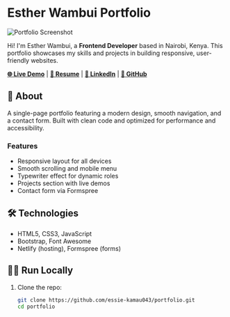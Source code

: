 # Esther Wambui Portfolio

![Portfolio Screenshot](assets/screenshot.png)

Hi! I'm Esther Wambui, a **Frontend Developer** based in Nairobi, Kenya. This portfolio showcases my skills and projects in building responsive, user-friendly websites.

[**🌐 Live Demo**](https://esther-wambui-portfolio.netlify.app) | [**📄 Resume**](assets/resume.pdf) | [**🔗 LinkedIn**](https://www.linkedin.com/in/esther-kamau-92103128a/) | [**🐙 GitHub**](https://github.com/essie-kamau043)

## 🚀 About
A single-page portfolio featuring a modern design, smooth navigation, and a contact form. Built with clean code and optimized for performance and accessibility.

### Features
- Responsive layout for all devices
- Smooth scrolling and mobile menu
- Typewriter effect for dynamic roles
- Projects section with live demos
- Contact form via Formspree

## 🛠️ Technologies
- HTML5, CSS3, JavaScript
- Bootstrap, Font Awesome
- Netlify (hosting), Formspree (forms)

## 🏃‍♀️ Run Locally
1. Clone the repo:
   ```bash
   git clone https://github.com/essie-kamau043/portfolio.git
   cd portfolio
